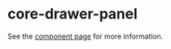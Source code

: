 core-drawer-panel
==================

See the [component page](https://www.polymer-project.org/0.5/docs/elements/core-drawer-panel.html) for more information.
